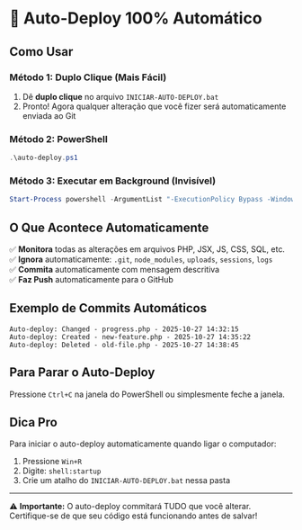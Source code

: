 # 🚀 Auto-Deploy 100% Automático

## Como Usar

### Método 1: Duplo Clique (Mais Fácil)
1. Dê **duplo clique** no arquivo `INICIAR-AUTO-DEPLOY.bat`
2. Pronto! Agora qualquer alteração que você fizer será automaticamente enviada ao Git

### Método 2: PowerShell
```powershell
.\auto-deploy.ps1
```

### Método 3: Executar em Background (Invisível)
```powershell
Start-Process powershell -ArgumentList "-ExecutionPolicy Bypass -WindowStyle Hidden -File auto-deploy.ps1"
```

## O Que Acontece Automaticamente

✅ **Monitora** todas as alterações em arquivos PHP, JSX, JS, CSS, SQL, etc.  
✅ **Ignora** automaticamente: `.git`, `node_modules`, `uploads`, `sessions`, `logs`  
✅ **Commita** automaticamente com mensagem descritiva  
✅ **Faz Push** automaticamente para o GitHub  

## Exemplo de Commits Automáticos

```
Auto-deploy: Changed - progress.php - 2025-10-27 14:32:15
Auto-deploy: Created - new-feature.php - 2025-10-27 14:35:22
Auto-deploy: Deleted - old-file.php - 2025-10-27 14:38:45
```

## Para Parar o Auto-Deploy

Pressione `Ctrl+C` na janela do PowerShell ou simplesmente feche a janela.

## Dica Pro

Para iniciar o auto-deploy automaticamente quando ligar o computador:
1. Pressione `Win+R`
2. Digite: `shell:startup`
3. Crie um atalho do `INICIAR-AUTO-DEPLOY.bat` nessa pasta

---

⚠️ **Importante:** O auto-deploy commitará TUDO que você alterar. Certifique-se de que seu código está funcionando antes de salvar!

